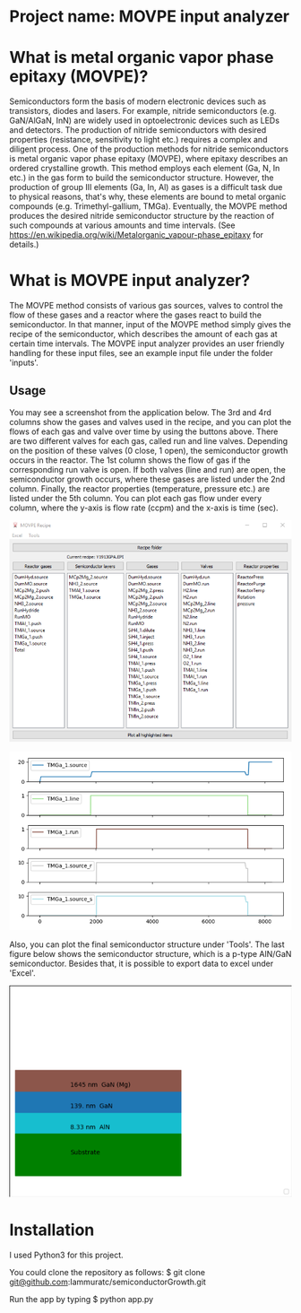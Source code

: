 # Project name: MOVPE input analyzer

# What is metal organic vapor phase epitaxy (MOVPE)?
Semiconductors form the basis of modern electronic devices such as transistors, diodes and lasers. For example, nitride semiconductors (e.g. GaN/AlGaN, InN) are widely used in optoelectronic devices such as LEDs and detectors. The production of nitride semiconductors with desired properties (resistance, sensitivity to light etc.) requires a complex and diligent process. One of the production methods for nitride semiconductors is metal organic vapor phase epitaxy (MOVPE), where epitaxy describes an ordered crystalline growth. This method employs each element (Ga, N, In etc.) in the gas form to build the semiconductor structure. However, the production of group III elements (Ga, In, Al) as gases is a difficult task due to physical reasons, that's why, these elements are bound to metal organic compounds (e.g. Trimethyl-gallium, TMGa). Eventually, the MOVPE method produces the desired nitride semiconductor structure by the reaction of such compounds at various amounts and time intervals. (See https://en.wikipedia.org/wiki/Metalorganic_vapour-phase_epitaxy for details.)

# What is MOVPE input analyzer?
The MOVPE method consists of various gas sources, valves to control the flow of these gases and a reactor where the gases react to build the semiconductor. In that manner, input of the MOVPE method simply gives the recipe of the semiconductor, which describes the amount of each gas at certain time intervals. The MOVPE input analyzer provides an user friendly handling for these input files, see an example input file under the folder 'inputs'. 
## Usage
You may see a screenshot from the application below. The 3rd and 4rd columns show the gases and valves used in the recipe, and you can plot the flows of each gas and valve over time by using the buttons above. There are two different valves for each gas, called run and line valves. Depending on the position of these valves (0 close, 1 open), the semiconductor growth occurs in the reactor. The 1st column shows the flow of gas if the corresponding run valve is open. If both valves (line and run) are open, the semiconductor growth occurs, where these gases are listed under the 2nd column. Finally, the reactor properties (temperature, pressure etc.) are listed under the 5th column. You can plot each gas flow under every column, where the y-axis is flow rate (ccpm) and the x-axis is time (sec).

![Preview of the application](https://github.com/Iammuratc/semiconductorGrowth/blob/master/ss0.png)

![Flow of TMGa](https://github.com/Iammuratc/semiconductorGrowth/blob/master/ss2.png)

Also, you can plot the final semiconductor structure under 'Tools'. The last figure below shows the semiconductor structure, which is a p-type AlN/GaN semiconductor. Besides that, it is possible to export data to excel under 'Excel'.

![Preview of the semiconductor](https://github.com/Iammuratc/semiconductorGrowth/blob/master/ss1.png)

# Installation
I used Python3 for this project.

You could clone the repository as follows:
$ git clone git@github.com:Iammuratc/semiconductorGrowth.git

Run the app by typing
$ python app.py
